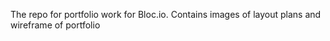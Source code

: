 The repo for portfolio work for Bloc.io. Contains images of layout plans and wireframe of portfolio

